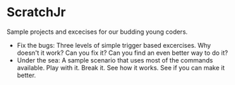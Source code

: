 # ScratchJr

Sample projects and excecises for our budding young coders.

  * Fix the bugs: Three levels of simple trigger based excercises. Why doesn't it work? Can you fix it? Can you find an even better way to do it?
  * Under the sea: A sample scenario that uses most of the commands available. Play with it. Break it. See how it works. See if you can make it better.
